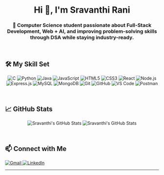 <h1 align="center">Hi 👋, I'm Sravanthi Rani</h1>

<h3 align="center">🌱 Computer Science student passionate about Full-Stack Development, Web + AI, and improving problem-solving skills through DSA while staying industry-ready.</h3>

<br />

## 🛠️ My Skill Set

<p align="center">
  <img src="https://img.shields.io/badge/C-00599C?style=flat-square&logo=c&logoColor=white&logoWidth=40" alt="C" />
  <img src="https://img.shields.io/badge/Python-3776AB?style=flat-square&logo=python&logoColor=white&logoWidth=40" alt="Python" />
  <img src="https://img.shields.io/badge/Java-007396?style=flat-square&logo=java&logoColor=white&logoWidth=40" alt="Java" />
  <img src="https://img.shields.io/badge/JavaScript-F7DF1E?style=flat-square&logo=javascript&logoColor=black&logoWidth=40" alt="JavaScript" />
  <img src="https://img.shields.io/badge/HTML5-E34F26?style=flat-square&logo=html5&logoColor=white&logoWidth=40" alt="HTML5" />
  <img src="https://img.shields.io/badge/CSS3-1572B6?style=flat-square&logo=css3&logoColor=white&logoWidth=40" alt="CSS3" />
  <img src="https://img.shields.io/badge/React-61DAFB?style=flat-square&logo=react&logoColor=black&logoWidth=40" alt="React" />
  <img src="https://img.shields.io/badge/Node.js-339933?style=flat-square&logo=node.js&logoColor=white&logoWidth=40" alt="Node.js" />
  <img src="https://img.shields.io/badge/Express.js-000000?style=flat-square&logo=express&logoColor=white&logoWidth=40" alt="Express.js" />
  <img src="https://img.shields.io/badge/MySQL-4479A1?style=flat-square&logo=mysql&logoColor=white&logoWidth=40" alt="MySQL" />
  <img src="https://img.shields.io/badge/MongoDB-47A248?style=flat-square&logo=mongodb&logoColor=white&logoWidth=40" alt="MongoDB" />
  <img src="https://img.shields.io/badge/Git-F05032?style=flat-square&logo=git&logoColor=white&logoWidth=40" alt="Git" />
  <img src="https://img.shields.io/badge/GitHub-181717?style=flat-square&logo=github&logoColor=white&logoWidth=40" alt="GitHub" />
  <img src="https://img.shields.io/badge/VS%20Code-007ACC?style=flat-square&logo=visualstudiocode&logoColor=white&logoWidth=40" alt="VS Code" />
  <img src="https://img.shields.io/badge/Postman-FF6C37?style=flat-square&logo=postman&logoColor=white&logoWidth=40" alt="Postman" />
</p>



<br />

## 📈 GitHub Stats

<p align="center">
  <img src="https://github-readme-stats.vercel.app/api?username=SravanthirANI&theme=vue-dark&show_icons=true&hide_border=true&count_private=true" alt="Sravanthi's GitHub Stats" />
  <img src="https://github-readme-stats.vercel.app/api/top-langs/?username=SravanthirANI&theme=vue-dark&show_icons=true&hide_border=true&layout=compact" alt="Sravanthi's GitHub Stats"/>
</p>

<br />

## 📫 Connect with Me

<p align="left">
  <a href="mailto:sravanthiranianupoju@gmail.com">
    <img src="https://img.shields.io/badge/Gmail-D14836?style=flat-square&logo=gmail&logoColor=white" alt="Gmail"/>
  </a>
  <a href="https://www.linkedin.com/in/sravanthiranianupoju/">
    <img src="https://img.shields.io/badge/LinkedIn-0077B5?style=flat-square&logo=linkedin&logoColor=white" alt="LinkedIn"/>
  </a>
</p>

---
